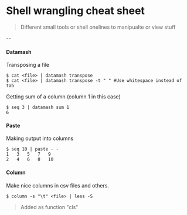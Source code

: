 # Shell wrangling cheat sheet

>Different small tools or shell onelines to manipualte or view stuff

--

#### Datamash
Transposing a file

```
$ cat <file> | datamash transpose
$ cat <file> | datamash transpose -t " " #Use whitespace instead of tab
```

Getting sum of a column (column 1 in this case)

```
$ seq 3 | datamash sum 1 
6
```

#### Paste
Making output into columns

```
$ seq 10 | paste - -
1	3	5	7	9
2	4	6	8	10 
```

#### Column
Make nice columns in csv files and others.

```
$ column -s "\t" <file> | less -S
```
> Added as function "cls"